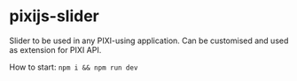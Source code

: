 # pixijs-slider

Slider to be used in any PIXI-using application. Can be customised and used as extension for PIXI API.

How to start:
`npm i && npm run dev`
